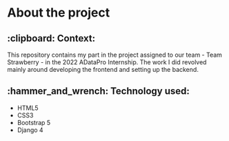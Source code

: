 # About the project
<h2> :clipboard: Context:</h2>
<p>This repository contains my part in the project assigned to our team - Team Strawberry - in the 2022 ADataPro Internship. The work I did revolved mainly around developing the frontend and setting up the backend.</p>
<h2> :hammer_and_wrench: Technology used:</h2>
<ul>
  <li>HTML5</li>
  <li>CSS3</li>
  <li>Bootstrap 5</li>
  <li>Django 4</li>
</ul>
